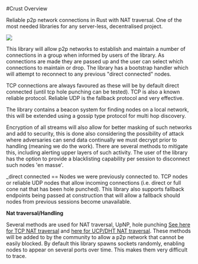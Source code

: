 #Crust Overview

Reliable p2p network connections in Rust with NAT traversal. One of the most needed libraries for any server-less, decentralised project.

![](https://raw.githubusercontent.com/dirvine/crust/master/img/crust-diagram_1024.png)

This library will allow p2p networks to establish and maintain a number of connections in a group when informed by users of the library. As connections are made they are passed up and the user can select which connections to maintain or drop. The library has a bootstrap handler which will attempt to reconnect to any previous "direct connected" nodes.

TCP connections are always favoured as these will be by default direct connected (until tcp hole punching can be tested). TCP is also a known reliable protocol. Reliable UDP is the fallback protocol and very effective.

The library contains a beacon system for finding nodes on a local network, this will be extended using a gossip type protocol for multi hop discovery.

Encryption of all streams will also allow for better masking of such networks and add to security, this is done also considering the possibility of attack where adversaries can send data continually we must decrypt prior to handling (meaning we do the work). There are several methods to mitigate this, including alerting upper layers of such activity. The user of the library has the option to provide a blacklisting capability per session to disconnect such nodes 'en masse'.

_direct connected == Nodes we were previously connected to. TCP nodes or reliable UDP nodes that allow incoming connections (i.e. direct or full cone nat that has been hole punched). This library also supports fallback endpoints being passed at construction that will allow a fallback should nodes from previous sessions become unavailable.

**Nat traversal/Handling**

Several methods are used for NAT traversal, UpNP, hole punching [See here for TCP NAT traversal](http://www.cmlab.csie.ntu.edu.tw/~franklai/NATBT.pdf) and [here for UCP/DHT NAT traversal](http://maidsafe.net/Whitepapers/pdf/DHTbasedNATTraversal.pdf). These methods will be added to by the community to allow a p2p network that cannot be easily blocked. By default this library spawns sockets randomly, enabling nodes to appear on several ports over time. This makes them very difficult to trace.